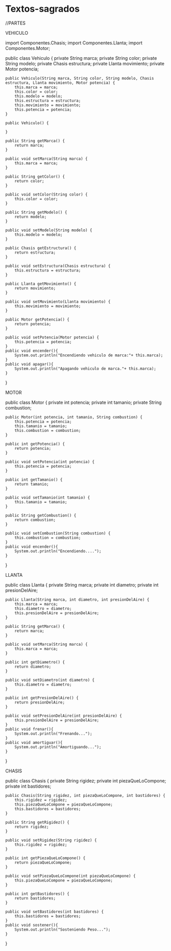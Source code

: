 # Textos-sagrados

//PARTES

VEHICULO

import Componentes.Chasis;
import Componentes.Llanta;
import Componentes.Motor;

public class Vehiculo {
    private String marca;
    private String color;
    private String modelo;
    private Chasis estructura;
    private Llanta movimiento;
    private Motor potencia;

    public Vehiculo(String marca, String color, String modelo, Chasis estructura, Llanta movimiento, Motor potencia) {
        this.marca = marca;
        this.color = color;
        this.modelo = modelo;
        this.estructura = estructura;
        this.movimiento = movimiento;
        this.potencia = potencia;
    }

    public Vehiculo() {
        
    }

    public String getMarca() {
        return marca;
    }

    public void setMarca(String marca) {
        this.marca = marca;
    }

    public String getColor() {
        return color;
    }

    public void setColor(String color) {
        this.color = color;
    }

    public String getModelo() {
        return modelo;
    }

    public void setModelo(String modelo) {
        this.modelo = modelo;
    }

    public Chasis getEstructura() {
        return estructura;
    }

    public void setEstructura(Chasis estructura) {
        this.estructura = estructura;
    }

    public Llanta getMovimiento() {
        return movimiento;
    }

    public void setMovimiento(Llanta movimiento) {
        this.movimiento = movimiento;
    }

    public Motor getPotencia() {
        return potencia;
    }

    public void setPotencia(Motor potencia) {
        this.potencia = potencia;
    }
    public void encender(){
        System.out.println("Encendiendo vehiculo de marca:"+ this.marca);
    }
    public void apagar(){
        System.out.println("Apagando vehiculo de marca."+ this.marca);
    }
}


MOTOR

public class Motor {
    private int potencia;
    private int tamanio;
    private String combustion;

    public Motor(int potencia, int tamanio, String combustion) {
        this.potencia = potencia;
        this.tamanio = tamanio;
        this.combustion = combustion;
    }

    public int getPotencia() {
        return potencia;
    }

    public void setPotencia(int potencia) {
        this.potencia = potencia;
    }

    public int getTamanio() {
        return tamanio;
    }

    public void setTamanio(int tamanio) {
        this.tamanio = tamanio;
    }

    public String getCombustion() {
        return combustion;
    }

    public void setCombustion(String combustion) {
        this.combustion = combustion;
    }
    public void encender(){
        System.out.println("Encendiendo....");
    }
         
}

LLANTA

public class Llanta {
    private String marca;
    private int diametro;
    private int presionDelAire;

    public Llanta(String marca, int diametro, int presionDelAire) {
        this.marca = marca;
        this.diametro = diametro;
        this.presionDelAire = presionDelAire;
    }

    public String getMarca() {
        return marca;
    }

    public void setMarca(String marca) {
        this.marca = marca;
    }

    public int getDiametro() {
        return diametro;
    }

    public void setDiametro(int diametro) {
        this.diametro = diametro;
    }

    public int getPresionDelAire() {
        return presionDelAire;
    }

    public void setPresionDelAire(int presionDelAire) {
        this.presionDelAire = presionDelAire;
    }
    public void frenar(){
        System.out.println("Frenando...");
    }
    public void amortiguar(){
        System.out.println("Amortiguando...");
    }
    
}

CHASIS

public class Chasis {
    private String rigidez;
    private int piezaQueLoCompone;
    private int bastidores;

    public Chasis(String rigidez, int piezaQueLoCompone, int bastidores) {
        this.rigidez = rigidez;
        this.piezaQueLoCompone = piezaQueLoCompone;
        this.bastidores = bastidores;
    }

    public String getRigidez() {
        return rigidez;
    }

    public void setRigidez(String rigidez) {
        this.rigidez = rigidez;
    }

    public int getPiezaQueLoCompone() {
        return piezaQueLoCompone;
    }

    public void setPiezaQueLoCompone(int piezaQueLoCompone) {
        this.piezaQueLoCompone = piezaQueLoCompone;
    }

    public int getBastidores() {
        return bastidores;
    }

    public void setBastidores(int bastidores) {
        this.bastidores = bastidores;
    }
    public void sostener(){
        System.out.println("Sosteniendo Peso...");
    }
            
}




